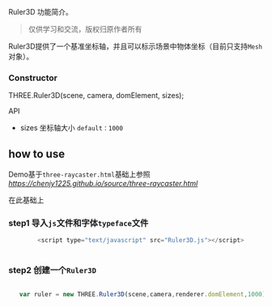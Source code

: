 Ruler3D 功能简介。

> 仅供学习和交流，版权归原作者所有


Ruler3D提供了一个基准坐标轴，并且可以标示场景中物体坐标（目前只支持`Mesh`对象）。

### Constructor

THREE.Ruler3D(scene, camera, domElement, sizes);

API

* sizes 坐标轴大小 `default：1000`


## how to use 

Demo基于`three-raycaster.html`基础上参照*https://chenjy1225.github.io/source/three-raycaster.html* 

在此基础上
### step1 导入`js`文件和字体`typeface`文件
 
```js
		<script type="text/javascript" src="Ruler3D.js"></script>                                                                                     
                                                                                           
```                                                                                           
        
### step2 创建一个`Ruler3D`

```js

   var ruler = new THREE.Ruler3D(scene,camera,renderer.domElement,1000);

```           

